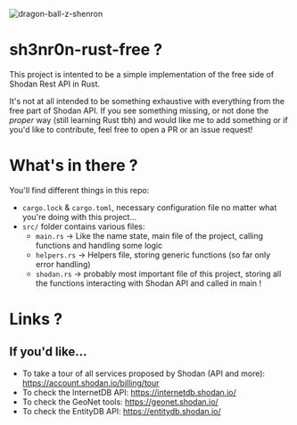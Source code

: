 ![dragon-ball-z-shenron](https://github.com/z0ne323/sh3nr0n-rust-free/assets/80288433/fd1e21a6-ddeb-49b8-bc8a-cca8e3b87900)

# sh3nr0n-rust-free ?

This project is intented to be a simple implementation of the free side of Shodan Rest API in Rust.

It's not at all intended to be something exhaustive with everything from the free part of Shodan API. If you see something missing, or not done the *proper* way (still learning Rust tbh) and would like me to add something or if you'd like to contribute, feel free to open a PR or an issue request!

# What's in there ?

You'll find different things in this repo:
- `cargo.lock` & `cargo.toml`, necessary configuration file no matter what you're doing with this project...
- `src/` folder contains various files:
    - `main.rs` -> Like the name state, main file of the project, calling functions and handling some logic
    - `helpers.rs` -> Helpers file, storing generic functions (so far only error handling)
    - `shodan.rs` -> probably most important file of this project, storing all the functions interacting with Shodan API and called in main !

# Links ?

## If you'd like... 
- To take a tour of all services proposed by Shodan (API and more): https://account.shodan.io/billing/tour
- To check the InternetDB API: https://internetdb.shodan.io/
- To check the GeoNet tools: https://geonet.shodan.io/
- To check the EntityDB API: https://entitydb.shodan.io/
